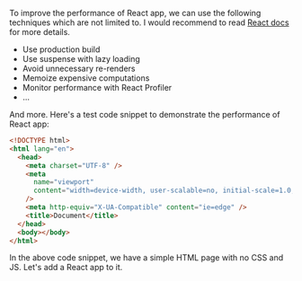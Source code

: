 To improve the performance of React app, we can use the following techniques which are not limited to. I would recommend to read [React docs](https://reactjs.org/docs/optimizing-performance.html) for more details.

- Use production build
- Use suspense with lazy loading
- Avoid unnecessary re-renders
- Memoize expensive computations
- Monitor performance with React Profiler
- ...

And more. Here's a test code snippet to demonstrate the performance of React app:

```html
<!DOCTYPE html>
<html lang="en">
  <head>
    <meta charset="UTF-8" />
    <meta
      name="viewport"
      content="width=device-width, user-scalable=no, initial-scale=1.0, maximum-scale=1.0, minimum-scale=1.0"
    />
    <meta http-equiv="X-UA-Compatible" content="ie=edge" />
    <title>Document</title>
  </head>
  <body></body>
</html>
```

In the above code snippet, we have a simple HTML page with no CSS and JS. Let's add a React app to it.
